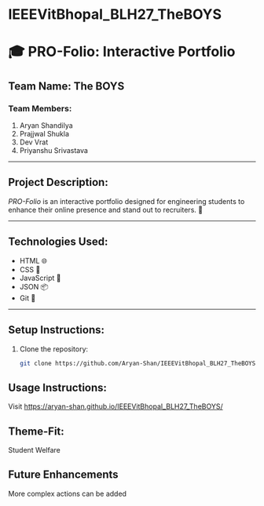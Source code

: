 # IEEEVitBhopal_BLH27_TheBOYS

# 🎓 PRO-Folio: Interactive Portfolio

## Team Name: The BOYS

### Team Members:
1. Aryan Shandilya
2. Prajjwal Shukla
3. Dev Vrat
4. Priyanshu Srivastava

---

## Project Description:
*PRO-Folio* is an interactive portfolio designed for engineering students to enhance their online presence and stand out to recruiters. 🚀

---

## Technologies Used:
- HTML 🌐
- CSS 🎨
- JavaScript 🚀
- JSON 📦
- Git 🌲

---

## Setup Instructions:
1. Clone the repository:
   ```bash
   git clone https://github.com/Aryan-Shan/IEEEVitBhopal_BLH27_TheBOYS.git
   
## Usage Instructions:
 Visit https://aryan-shan.github.io/IEEEVitBhopal_BLH27_TheBOYS/ 


 
## Theme-Fit:
 Student Welfare
 
## Future Enhancements
 More complex actions can be added
